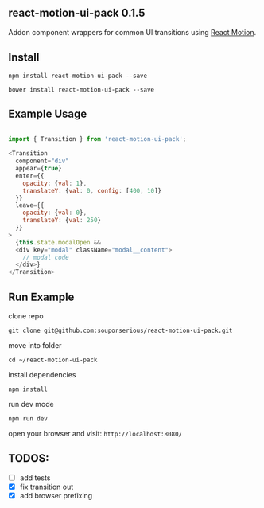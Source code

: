 ## react-motion-ui-pack 0.1.5

Addon component wrappers for common UI transitions using [React Motion](https://github.com/chenglou/react-motion).

## Install

`npm install react-motion-ui-pack --save`

`bower install react-motion-ui-pack --save`

## Example Usage

```javascript

import { Transition } from 'react-motion-ui-pack';

<Transition
  component="div"
  appear={true}
  enter={{
    opacity: {val: 1},
    translateY: {val: 0, config: [400, 10]}
  }}
  leave={{
    opacity: {val: 0},
    translateY: {val: 250}
  }}
>
  {this.state.modalOpen &&
  <div key="modal" className="modal__content">
    // modal code
  </div>}
</Transition>
```

## Run Example

clone repo

`git clone git@github.com:souporserious/react-motion-ui-pack.git`

move into folder

`cd ~/react-motion-ui-pack`

install dependencies

`npm install`

run dev mode

`npm run dev`

open your browser and visit: `http://localhost:8080/`

## TODOS:

- [ ] add tests
- [x] fix transition out
- [x] add browser prefixing